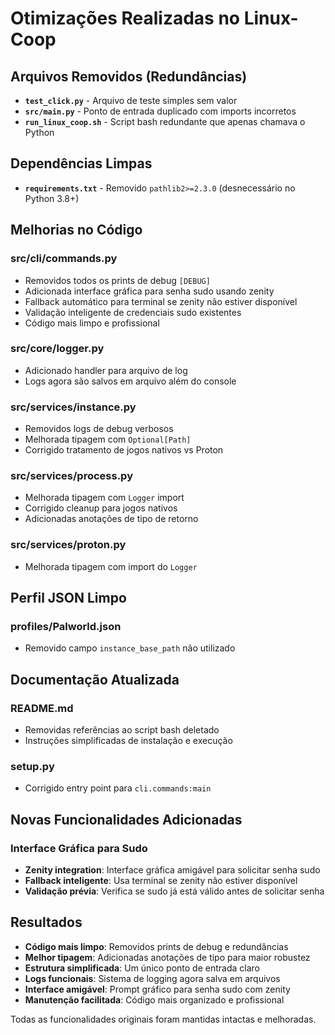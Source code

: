 # Otimizações Realizadas no Linux-Coop

## Arquivos Removidos (Redundâncias)

- **`test_click.py`** - Arquivo de teste simples sem valor
- **`src/main.py`** - Ponto de entrada duplicado com imports incorretos
- **`run_linux_coop.sh`** - Script bash redundante que apenas chamava o Python

## Dependências Limpas

- **`requirements.txt`** - Removido `pathlib2>=2.3.0` (desnecessário no Python 3.8+)

## Melhorias no Código

### src/cli/commands.py
- Removidos todos os prints de debug `[DEBUG]`
- Adicionada interface gráfica para senha sudo usando zenity
- Fallback automático para terminal se zenity não estiver disponível
- Validação inteligente de credenciais sudo existentes
- Código mais limpo e profissional

### src/core/logger.py
- Adicionado handler para arquivo de log
- Logs agora são salvos em arquivo além do console

### src/services/instance.py
- Removidos logs de debug verbosos
- Melhorada tipagem com `Optional[Path]`
- Corrigido tratamento de jogos nativos vs Proton

### src/services/process.py
- Melhorada tipagem com `Logger` import
- Corrigido cleanup para jogos nativos
- Adicionadas anotações de tipo de retorno

### src/services/proton.py
- Melhorada tipagem com import do `Logger`

## Perfil JSON Limpo

### profiles/Palworld.json
- Removido campo `instance_base_path` não utilizado

## Documentação Atualizada

### README.md
- Removidas referências ao script bash deletado
- Instruções simplificadas de instalação e execução

### setup.py
- Corrigido entry point para `cli.commands:main`

## Novas Funcionalidades Adicionadas

### Interface Gráfica para Sudo
- **Zenity integration**: Interface gráfica amigável para solicitar senha sudo
- **Fallback inteligente**: Usa terminal se zenity não estiver disponível
- **Validação prévia**: Verifica se sudo já está válido antes de solicitar senha

## Resultados

- **Código mais limpo**: Removidos prints de debug e redundâncias
- **Melhor tipagem**: Adicionadas anotações de tipo para maior robustez
- **Estrutura simplificada**: Um único ponto de entrada claro
- **Logs funcionais**: Sistema de logging agora salva em arquivos
- **Interface amigável**: Prompt gráfico para senha sudo com zenity
- **Manutenção facilitada**: Código mais organizado e profissional

Todas as funcionalidades originais foram mantidas intactas e melhoradas.